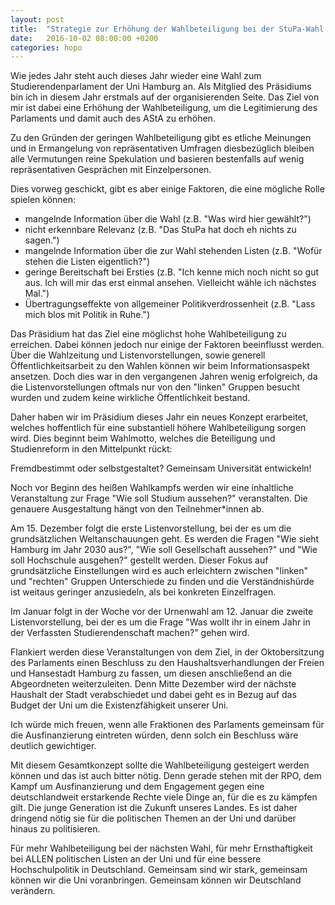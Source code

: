 ```yaml
---
layout: post
title:  "Strategie zur Erhöhung der Wahlbeteiligung bei der StuPa-Wahl 2016/17"
date:   2016-10-02 08:00:00 +0200
categories: hopo
---
```


Wie jedes Jahr steht auch dieses Jahr wieder eine Wahl zum Studierendenparlament
der Uni Hamburg an. Als Mitglied des Präsidiums bin ich in diesem Jahr erstmals
auf der organisierenden Seite. Das Ziel von mir ist dabei eine Erhöhung der
Wahlbeteiligung, um die Legitimierung des Parlaments und damit auch des AStA
zu erhöhen.

Zu den Gründen der geringen Wahlbeteiligung gibt es etliche Meinungen und in
Ermangelung von repräsentativen Umfragen diesbezüglich bleiben alle Vermutungen
reine Spekulation und basieren bestenfalls auf wenig repräsentativen Gesprächen
mit Einzelpersonen.

Dies vorweg geschickt, gibt es aber einige Faktoren, die eine mögliche Rolle
spielen können:

- mangelnde Information über die Wahl (z.B. "Was wird hier gewählt?")
- nicht erkennbare Relevanz (z.B. "Das StuPa hat doch eh nichts zu sagen.")
- mangelnde Information über die zur Wahl stehenden Listen (z.B. "Wofür stehen
  die Listen eigentlich?")
- geringe Bereitschaft bei Ersties (z.B. "Ich kenne mich noch nicht so gut aus.
  Ich will mir das erst einmal ansehen. Vielleicht wähle ich nächstes Mal.")
- Übertragungseffekte von allgemeiner Politikverdrossenheit (z.B. "Lass mich
  blos mit Politik in Ruhe.")


Das Präsidium hat das Ziel eine möglichst hohe Wahlbeteiligung zu erreichen.
Dabei können jedoch nur einige der Faktoren beeinflusst werden. Über die
Wahlzeitung und Listenvorstellungen, sowie generell Öffentlichkeitsarbeit zu
den Wahlen können wir beim Informationsaspekt ansetzen. Doch dies war in den
vergangenen Jahren wenig erfolgreich, da die Listenvorstellungen oftmals
nur von den "linken" Gruppen besucht wurden und zudem keine wirkliche 
Öffentlichkeit bestand.

Daher haben wir im Präsidium dieses Jahr ein neues Konzept erarbeitet, welches
hoffentlich für eine substantiell höhere Wahlbeteiligung sorgen wird. 
Dies beginnt beim Wahlmotto, welches die Beteiligung und Studienreform in den
Mittelpunkt rückt:

Fremdbestimmt oder selbstgestaltet?
Gemeinsam Universität entwickeln!

Noch vor Beginn des heißen Wahlkampfs werden wir eine inhaltliche Veranstaltung
zur Frage "Wie soll Studium aussehen?" veranstalten. Die genauere Ausgestaltung
hängt von den Teilnehmer*innen ab. 

Am 15. Dezember folgt die erste Listenvorstellung,
bei der es um die grundsätzlichen Weltanschauungen geht. Es werden die Fragen
"Wie sieht Hamburg im Jahr 2030 aus?", "Wie soll Gesellschaft aussehen?" und
"Wie soll Hochschule ausgehen?" gestellt werden. Dieser Fokus auf grundsätzliche
Einstellungen wird es auch erleichtern zwischen "linken" und "rechten" Gruppen
Unterschiede zu finden und die Verständnishürde ist weitaus geringer anzusiedeln,
als bei konkreten Einzelfragen.

Im Januar folgt in der Woche vor der Urnenwahl am 12. Januar die zweite 
Listenvorstellung, bei der es um die Frage "Was wollt ihr in einem Jahr in
der Verfassten Studierendenschaft machen?" gehen wird.

Flankiert werden diese Veranstaltungen von dem Ziel, in der Oktobersitzung
des Parlaments einen Beschluss zu den Haushaltsverhandlungen der Freien
und Hansestadt Hamburg zu fassen, um diesen anschließend an die Abgeordneten
weiterzuleiten. Denn Mitte Dezember wird der nächste Haushalt der Stadt 
verabschiedet und dabei geht es in Bezug auf das Budget der Uni um die 
Existenzfähigkeit unserer Uni.

Ich würde mich freuen, wenn alle Fraktionen des Parlaments gemeinsam für die
Ausfinanzierung eintreten würden, denn solch ein Beschluss wäre deutlich
gewichtiger.

Mit diesem Gesamtkonzept sollte die Wahlbeteiligung gesteigert werden können
und das ist auch bitter nötig. Denn gerade stehen mit der RPO, dem Kampf um
Ausfinanzierung und dem Engagement gegen eine deutschlandweit erstarkende Rechte 
viele Dinge an, für die es zu kämpfen gilt. Die junge Generation ist die Zukunft
unseres Landes. Es ist daher dringend nötig sie für die politischen Themen an
der Uni und darüber hinaus zu politisieren.

Für mehr Wahlbeteiligung bei der nächsten Wahl, für mehr Ernsthaftigkeit bei
ALLEN politischen Listen an der Uni und für eine bessere Hochschulpolitik
in Deutschland. Gemeinsam sind wir stark, gemeinsam können wir die Uni
voranbringen. Gemeinsam können wir Deutschland verändern.

